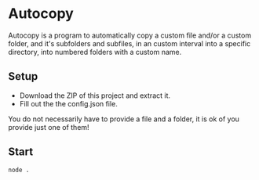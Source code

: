 # Autocopy

Autocopy is a program to automatically copy a custom file and/or a custom folder, and it's subfolders and subfiles, in an custom interval into a specific directory, into numbered folders with a custom name.

## Setup

- Download the ZIP of this project and extract it.
- Fill out the the config.json file.
 
You do not necessarily have to provide a file and a folder, it is ok of you provide just one of them!

## Start
```node .```

